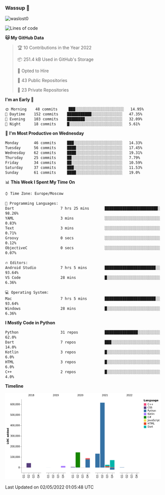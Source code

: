 ### Wassup 👋

<p align="left"> <img src="https://komarev.com/ghpvc/?username=waslost0" alt="waslost0" /></p>

<!--START_SECTION:waka-->
![Lines of code](https://img.shields.io/badge/From%20Hello%20World%20I%27ve%20Written-1%20Million%20lines%20of%20code-blue)

**🐱 My GitHub Data** 

> 🏆 10 Contributions in the Year 2022
 > 
> 📦 251.4 kB Used in GitHub's Storage 
 > 
> 💼 Opted to Hire
 > 
> 📜 43 Public Repositories 
 > 
> 🔑 23 Private Repositories  
 > 
**I'm an Early 🐤** 

```text
🌞 Morning    48 commits     ███░░░░░░░░░░░░░░░░░░░░░░   14.95% 
🌆 Daytime    152 commits    ███████████░░░░░░░░░░░░░░   47.35% 
🌃 Evening    103 commits    ████████░░░░░░░░░░░░░░░░░   32.09% 
🌙 Night      18 commits     █░░░░░░░░░░░░░░░░░░░░░░░░   5.61%

```
📅 **I'm Most Productive on Wednesday** 

```text
Monday       46 commits     ███░░░░░░░░░░░░░░░░░░░░░░   14.33% 
Tuesday      56 commits     ████░░░░░░░░░░░░░░░░░░░░░   17.45% 
Wednesday    62 commits     ████░░░░░░░░░░░░░░░░░░░░░   19.31% 
Thursday     25 commits     ██░░░░░░░░░░░░░░░░░░░░░░░   7.79% 
Friday       34 commits     ██░░░░░░░░░░░░░░░░░░░░░░░   10.59% 
Saturday     37 commits     ███░░░░░░░░░░░░░░░░░░░░░░   11.53% 
Sunday       61 commits     ████░░░░░░░░░░░░░░░░░░░░░   19.0%

```


📊 **This Week I Spent My Time On** 

```text
⌚︎ Time Zone: Europe/Moscow

💬 Programming Languages: 
Dart                     7 hrs 25 mins       ████████████████████████░   98.26% 
YAML                     3 mins              ░░░░░░░░░░░░░░░░░░░░░░░░░   0.83% 
Text                     3 mins              ░░░░░░░░░░░░░░░░░░░░░░░░░   0.71% 
Groovy                   0 secs              ░░░░░░░░░░░░░░░░░░░░░░░░░   0.12% 
ObjectiveC               0 secs              ░░░░░░░░░░░░░░░░░░░░░░░░░   0.07%

🔥 Editors: 
Android Studio           7 hrs 5 mins        ███████████████████████░░   93.64% 
VS Code                  28 mins             █░░░░░░░░░░░░░░░░░░░░░░░░   6.36%

💻 Operating System: 
Mac                      7 hrs 5 mins        ███████████████████████░░   93.64% 
Windows                  28 mins             █░░░░░░░░░░░░░░░░░░░░░░░░   6.36%

```

**I Mostly Code in Python** 

```text
Python                   31 repos            ███████████████░░░░░░░░░░   62.0% 
Dart                     7 repos             ███░░░░░░░░░░░░░░░░░░░░░░   14.0% 
Kotlin                   3 repos             █░░░░░░░░░░░░░░░░░░░░░░░░   6.0% 
HTML                     3 repos             █░░░░░░░░░░░░░░░░░░░░░░░░   6.0% 
C++                      2 repos             █░░░░░░░░░░░░░░░░░░░░░░░░   4.0%

```


**Timeline**

![Chart not found](https://raw.githubusercontent.com/waslost0/waslost0/master/charts/bar_graph.png) 


 Last Updated on 02/05/2022 01:05:48 UTC
<!--END_SECTION:waka-->

